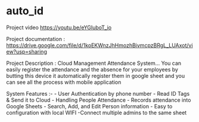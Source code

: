 # auto_id

Project video https://youtu.be/eYGIuboT_io

Project documentation : https://drive.google.com/file/d/1koEKWnzJhHmozhBivmcpzBRgL_LUAxot/view?usp=sharing

Project Description : Cloud Management Attendance System... You can easily register the attendance and the absence for your employees by butting this device it automatically register them in google sheet and you can see all the process with mobile application

System Features :- - User Authentication by phone number - Read ID Tags & Send it to Cloud - Handling People Attendance - Records attendance into Google Sheets - Search, Add, and Edit Person information - Easy to configuration with local WIFI -Connect multiple admins to the same sheet
